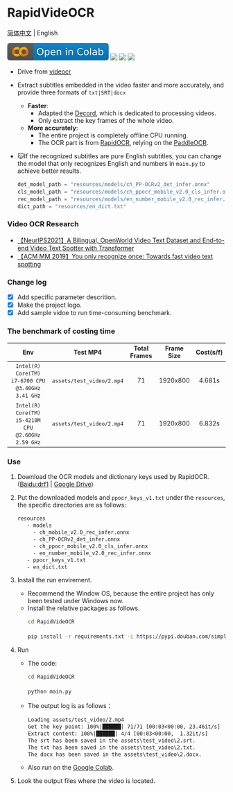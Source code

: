 # RapidVideOCR
[简体中文](./README.md) | English

<p align="left">
    <a href="https://colab.research.google.com/github/SWHL/RapidVideOCR/blob/main/RapidVideOCR.ipynb" target="_blank"><img src="./assets/colab-badge.svg" alt="Open in Colab"></a>
    <a href="./LICENSE"><img src="https://img.shields.io/badge/LICENSE-Apache%202-dfd.svg"></a>
    <a href=""><img src="https://img.shields.io/badge/Python-3.6+-aff.svg"></a>
    <a href=""><img src="https://img.shields.io/badge/OS-Linux%2C%20Win%2C%20Mac-pink.svg"></a>
</p>

- Drive from [videocr](https://github.com/apm1467/videocr)
- Extract subtitles embedded in the video faster and more accurately, and provide three formats of `txt|SRT|docx`
  - **Faster**:
    - Adapted the [Decord](https://github.com/dmlc/decord), which is dedicated to processing videos.
    - Only extract the key frames of the whole video.
  - **More accurately**:
    - The entire project is completely offline CPU running.
    - The OCR part is from [RapidOCR](https://github.com/RapidAI/RapidOCR), relying on the [PaddleOCR](https://github.com/PaddlePaddle/PaddleOCR/).

- 🐱If the recognized subtitles are pure English subtitles, you can change the model that only recognizes English and numbers in `main.py` to achieve better results.
   ```python
   det_model_path = "resources/models/ch_PP-OCRv2_det_infer.onnx"
   cls_model_path = "resources/models/ch_ppocr_mobile_v2.0_cls_infer.onnx"
   rec_model_path = "resources/models/en_number_mobile_v2.0_rec_infer.onnx"
   dict_path = "resources/en_dict.txt"
   ```


### Video OCR Research
- [【NeurIPS2021】A Bilingual, OpenWorld Video Text Dataset and End-to-end Video Text Spotter with Transformer](https://arxiv.org/abs/2112.04888)
- [【ACM MM 2019】You only recognize once: Towards fast video text spotting](https://arxiv.org/pdf/1903.03299)


### Change log
- [x] Add specific parameter descrition.
- [x] Make the project logo.
- [x] Add sample vidoe to run time-consuming benchmark.

### The benchmark of costing time

|Env|Test MP4| Total Frames | Frame Size|Cost(s/f)|
|:---:|:---:|:---:|:---:|:---:|
|`Intel(R) Core(TM) i7-6700 CPU @3.40GHz 3.41 GHz`|`assets/test_video/2.mp4`|71|1920x800|4.681s|
|`Intel(R) Core(TM) i5-4210M CPU @2.60GHz 2.59 GHz`|`assets/test_video/2.mp4`|71|1920x800|6.832s|


### Use
1. Download the OCR models and dictionary keys used by RapidOCR. ([Baidu:drf1](https://pan.baidu.com/s/103kx0ABtU7Lif57cv397oQ) | [Google Drive](https://drive.google.com/drive/folders/1cjfawIhIP0Yq7_HjX4wtr_obcz7VTFtg?usp=sharing))

2. Put the downloaded models and `ppocr_keys_v1.txt` under the `resources`, the specific directories are as follows:
   ```text
   resources
      - models
        - ch_mobile_v2.0_rec_infer.onnx
        - ch_PP-OCRv2_det_infer.onnx
        - ch_ppocr_mobile_v2.0_cls_infer.onnx
        - en_number_mobile_v2.0_rec_infer.onnx
      - ppocr_keys_v1.txt
      - en_dict.txt
   ```

4. Install the run envirement.
   - Recommend the Window OS, because the entire project has only been tested under Windows now.
   - Install the relative packages as follows.
      ```bash
      cd RapidVideOCR

      pip install -r requirements.txt -i https://pypi.douban.com/simple/
      ```

5. Run
   - The code:
      ```bash
      cd RapidVideOCR

      python main.py
      ```
    - The output log is as follows：
        ```text
        Loading assets/test_video/2.mp4
        Get the key point: 100%|██████| 71/71 [00:03<00:00, 23.46it/s]
        Extract content: 100%|██████| 4/4 [00:03<00:00,  1.32it/s]
        The srt has been saved in the assets\test_video\2.srt.
        The txt has been saved in the assets\test_video\2.txt.
        The docx has been saved in the assets\test_video\2.docx.
        ```
   - Also run on the [Google Colab](https://colab.research.google.com/github/SWHL/RapidVideOCR/blob/main/RapidVideOCR.ipynb).

6. Look the output files where the video is located.

